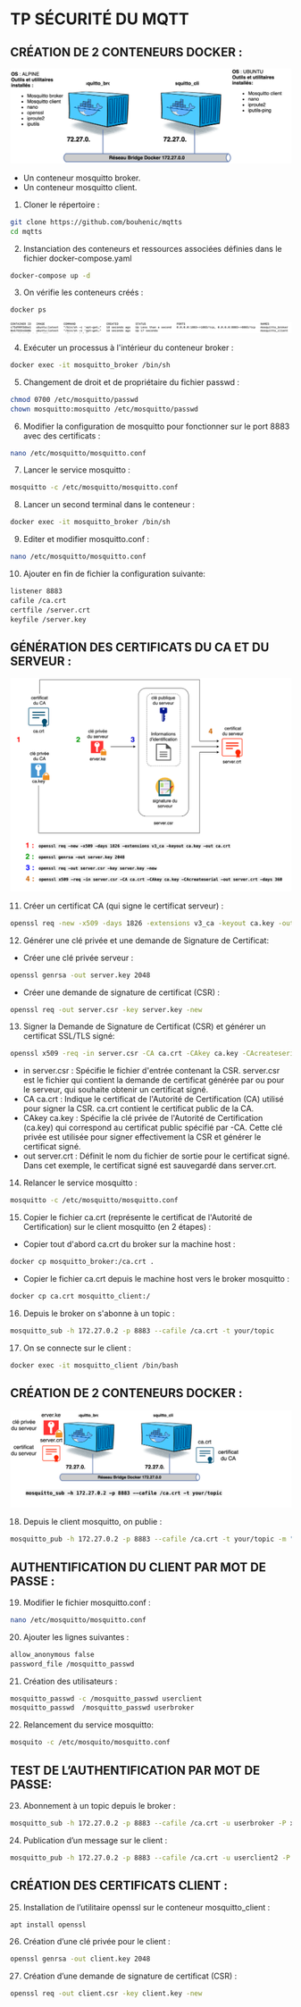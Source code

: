 # TP SÉCURITÉ DU MQTT
## CRÉATION DE 2 CONTENEURS DOCKER :
![Texte alternatif](mqtt.drawio.svg)

- Un conteneur mosquitto broker.
- Un conteneur mosquitto client.

1. Cloner le répertoire :
```bash
git clone https://github.com/bouhenic/mqtts
cd mqtts
```
2. Instanciation des conteneurs et ressources associées définies dans le fichier docker-compose.yaml
```bash
docker-compose up -d
```
3. On vérifie les conteneurs créés :
```bash
docker ps
```
![Texte alternatif](scr1.png)

4. Exécuter un processus à l'intérieur du conteneur broker :
```bash
docker exec -it mosquitto_broker /bin/sh
```
5. Changement de droit et de propriétaire du fichier passwd :
```bash
chmod 0700 /etc/mosquitto/passwd
chown mosquitto:mosquitto /etc/mosquitto/passwd
```
6. Modifier la configuration de mosquitto pour fonctionner sur le port 8883 avec des certificats :
```bash
nano /etc/mosquitto/mosquitto.conf
```
7. Lancer le service mosquitto :
```bash
mosquitto -c /etc/mosquitto/mosquitto.conf
```
8. Lancer un second terminal dans le conteneur :
```bash
docker exec -it mosquitto_broker /bin/sh
```
9. Editer et modifier mosquitto.conf :
```bash
nano /etc/mosquitto/mosquitto.conf
```
10. Ajouter en fin de fichier la configuration suivante:
```bash
listener 8883
cafile /ca.crt
certfile /server.crt
keyfile /server.key
```
## GÉNÉRATION DES CERTIFICATS DU CA ET DU SERVEUR :
![Texte alternatif](echsslmqtt.svg)

11. Créer un certificat CA (qui signe le certificat serveur) :
```bash
openssl req -new -x509 -days 1826 -extensions v3_ca -keyout ca.key -out ca.crt
```
12. Générer une clé privée et une demande de Signature de Certificat:
- Créer une clé privée serveur :
```bash
openssl genrsa -out server.key 2048
```
- Créer une demande de signature de certificat (CSR) :
```bash
openssl req -out server.csr -key server.key -new
```

13. Signer la Demande de Signature de Certificat (CSR) et générer un certificat SSL/TLS signé:
```bash
openssl x509 -req -in server.csr -CA ca.crt -CAkey ca.key -CAcreateserial -out server.crt -days 360
```
- in server.csr : Spécifie le fichier d'entrée contenant la CSR. server.csr est le fichier qui contient la demande de certificat générée par ou pour le serveur, qui souhaite obtenir un certificat signé.
- CA ca.crt : Indique le certificat de l'Autorité de Certification (CA) utilisé pour signer la CSR. ca.crt contient le certificat public de la CA.
- CAkey ca.key : Spécifie la clé privée de l'Autorité de Certification (ca.key) qui correspond au certificat public spécifié par -CA. Cette clé privée est utilisée pour signer effectivement la CSR et générer le certificat signé.
- out server.crt : Définit le nom du fichier de sortie pour le certificat signé. Dans cet exemple, le certificat signé est sauvegardé dans server.crt.
  
14. Relancer le service mosquitto :
```bash
mosquitto -c /etc/mosquitto/mosquitto.conf
```

15. Copier le fichier ca.crt (représente le certificat de l'Autorité de Certification) sur le client mosquitto (en 2 étapes) :
- Copier tout d'abord ca.crt du broker sur la machine host :
```bash
docker cp mosquitto_broker:/ca.crt .
```

- Copier le fichier ca.crt depuis le machine host vers le broker mosquitto :
```bash
docker cp ca.crt mosquitto_client:/
```

16. Depuis le broker on s'abonne à un topic :
```bash
mosquitto_sub -h 172.27.0.2 -p 8883 --cafile /ca.crt -t your/topic
```

17. On se connecte sur le client :
```bash
docker exec -it mosquitto_client /bin/bash
```
## CRÉATION DE 2 CONTENEURS DOCKER :
![Texte alternatif](ssl-4.svg)

18. Depuis le client mosquitto, on publie :
```bash
mosquitto_pub -h 172.27.0.2 -p 8883 --cafile /ca.crt -t your/topic -m "Hello world"
```

## AUTHENTIFICATION DU CLIENT PAR MOT DE PASSE :

19. Modifier le fichier mosquitto.conf :
```bash
nano /etc/mosquitto/mosquitto.conf
```
20. Ajouter les lignes suivantes :
```bash
allow_anonymous false
password_file /mosquitto_passwd
```
21. Création des utilisateurs :
```bash
mosquitto_passwd -c /mosquitto_passwd userclient
mosquitto_passwd  /mosquitto_passwd userbroker
```
22. Relancement du service mosquitto:
```bash
mosquito -c /etc/mosquito/mosquitto.conf
```
## TEST DE L’AUTHENTIFICATION PAR MOT DE PASSE:
23. Abonnement à un topic depuis le broker :
```bash
mosquitto_sub -h 172.27.0.2 -p 8883 --cafile /ca.crt -u userbroker -P xxxxxxxxxx -t your/topic
```
24. Publication d’un message sur le client :
```bash
mosquitto_pub -h 172.27.0.2 -p 8883 --cafile /ca.crt -u userclient2 -P xxxxxxxxxx -t your/topic -m "Hello world"
```
## CRÉATION DES CERTIFICATS CLIENT :
25. Installation de l’utilitaire openssl sur le conteneur mosquitto_client :
```bash
apt install openssl
```
26. Création d’une clé privée pour le client  :
```bash
openssl genrsa -out client.key 2048
```
27. Création d’une demande de signature de certificat (CSR)  :
```bash
openssl req -out client.csr -key client.key -new
```
